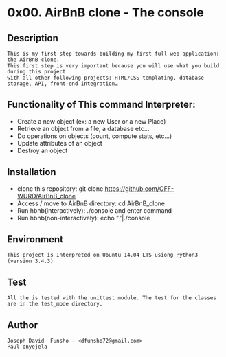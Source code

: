 # 0x00. AirBnB clone - The console

## Description
    This is my first step towards building my first full web application: the AirBnB clone. 
    This first step is very important because you will use what you build during this project 
    with all other following projects: HTML/CSS templating, database storage, API, front-end integration…
    
## Functionality of This command Interpreter:
-   Create a new object (ex: a new User or a new Place)
-   Retrieve an object from a file, a database etc…
-   Do operations on objects (count, compute stats, etc…)
-   Update attributes of an object
-   Destroy an object

## Installation
-   clone this repository: git clone https://github.com/OFF-WURD/AirBnB_clone
-   Access / move to AirBnB directory: cd AirBnB_clone
-   Run hbnb(interactively): ./console and enter command
-   Run hbnb(non-interactively): echo ""|./console

## Environment
    This project is Interpreted on Ubuntu 14.04 LTS usiong Python3 (version 3.4.3)
   
## Test
    All the is tested with the unittest module. The test for the classes are in the test_mode directory.
    
## Author
    Joseph David  Funsho - <dfunsho72@gmail.com>
    Paul onyejela
